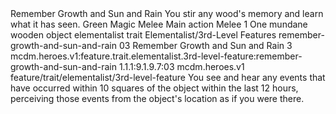 <ability>
  <name>Remember Growth and Sun and Rain</name>
  <flavor>You stir any wood&apos;s memory and learn what it has seen.</flavor>
  <keywords>
    <keyword>Green</keyword>
    <keyword>Magic</keyword>
    <keyword>Melee</keyword>
  </keywords>
  <type>Main action</type>
  <distance>Melee 1</distance>
  <target>One mundane wooden object</target>
  <metadata>
    <class>elementalist</class>
    <feature_type>trait</feature_type>
    <file_dpath>Elementalist/3rd-Level Features</file_dpath>
    <item_id>remember-growth-and-sun-and-rain</item_id>
    <item_index>03</item_index>
    <item_name>Remember Growth and Sun and Rain</item_name>
    <level>3</level>
    <scc>mcdm.heroes.v1:feature.trait.elementalist.3rd-level-feature:remember-growth-and-sun-and-rain</scc>
    <scdc>1.1.1:9.1.9.7:03</scdc>
    <source>mcdm.heroes.v1</source>
    <type>feature/trait/elementalist/3rd-level-feature</type>
  </metadata>
  <effects>
    <effect type="mundane">You see and hear any events that have occurred within 10 squares of the object within the last 12 hours, perceiving those events from the object&apos;s location as if you were there.</effect>
  </effects>
</ability>
